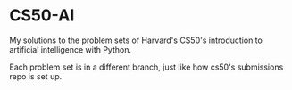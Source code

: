 # CS50-AI

My solutions to the problem sets of Harvard's CS50's introduction to artificial intelligence with Python.

Each problem set is in a different branch, just like how cs50's submissions repo is set up.
